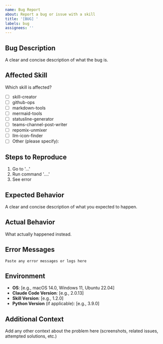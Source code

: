 ```yaml
---
name: Bug Report
about: Report a bug or issue with a skill
title: '[BUG] '
labels: bug
assignees: ''
---
```


## Bug Description

A clear and concise description of what the bug is.

## Affected Skill

Which skill is affected?

- [ ] skill-creator
- [ ] github-ops
- [ ] markdown-tools
- [ ] mermaid-tools
- [ ] statusline-generator
- [ ] teams-channel-post-writer
- [ ] repomix-unmixer
- [ ] llm-icon-finder
- [ ] Other (please specify):

## Steps to Reproduce

1. Go to '...'
2. Run command '....'
3. See error

## Expected Behavior

A clear and concise description of what you expected to happen.

## Actual Behavior

What actually happened instead.

## Error Messages

```
Paste any error messages or logs here
```

## Environment

- **OS**: [e.g., macOS 14.0, Windows 11, Ubuntu 22.04]
- **Claude Code Version**: [e.g., 2.0.13]
- **Skill Version**: [e.g., 1.2.0]
- **Python Version** (if applicable): [e.g., 3.9.0]

## Additional Context

Add any other context about the problem here (screenshots, related issues, attempted solutions, etc.)
